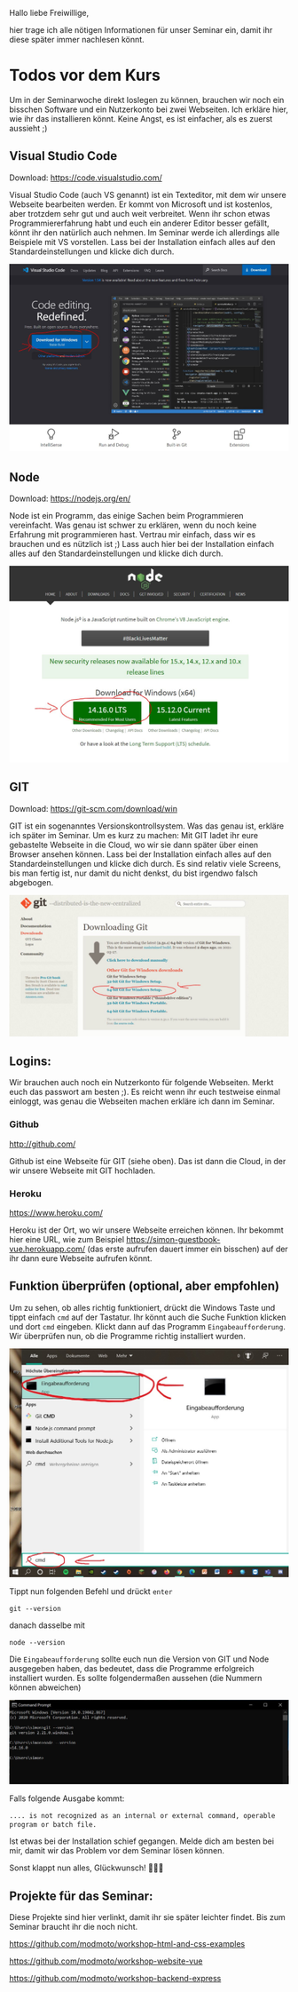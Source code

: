 Hallo liebe Freiwillige,

hier trage ich alle nötigen Informationen für unser Seminar ein, damit ihr diese später immer nachlesen könnt. 

# Todos vor dem Kurs
Um in der Seminarwoche direkt loslegen zu können, brauchen wir noch ein bisschen Software und ein Nutzerkonto bei zwei Webseiten. Ich erkläre hier, wie ihr das installieren könnt. Keine Angst, es ist einfacher, als es zuerst aussieht ;)

## Visual Studio Code
Download: https://code.visualstudio.com/

Visual Studio Code (auch VS genannt) ist ein Texteditor, mit dem wir unsere Webseite bearbeiten werden. Er kommt von Microsoft und ist kostenlos, aber trotzdem sehr gut und auch weit verbreitet. Wenn ihr schon etwas Programmiererfahrung habt und euch ein anderer Editor besser gefällt, könnt ihr den natürlich auch nehmen. Im Seminar werde ich allerdings alle Beispiele mit VS vorstellen. Lass bei der Installation einfach alles auf den Standardeinstellungen und klicke dich durch.

![VSCode](bilder/vscode.JPG)

## Node
Download: https://nodejs.org/en/

Node ist ein Programm, das einige Sachen beim Programmieren vereinfacht. Was genau ist schwer zu erklären, wenn du noch keine Erfahrung mit programmieren hast. Vertrau mir einfach, dass wir es brauchen und es nützlich ist ;) Lass auch hier bei der Installation einfach alles auf den Standardeinstellungen und klicke dich durch.

![VSCode](bilder/node.JPG)

## GIT 
Download: https://git-scm.com/download/win

GIT ist ein sogenanntes Versionskontrollsystem. Was das genau ist, erkläre ich später im Seminar. Um es kurz zu machen: Mit GIT ladet ihr eure gebastelte Webseite in die Cloud, wo wir sie dann später über einen Browser ansehen können. Lass bei der Installation einfach alles auf den Standardeinstellungen und klicke dich durch. Es sind relativ viele Screens, bis man fertig ist, nur damit du nicht denkst, du bist irgendwo falsch abgebogen. 

![VSCode](bilder/git.JPG)

## Logins:
Wir brauchen auch noch ein Nutzerkonto für folgende Webseiten. Merkt euch das passwort am besten ;). Es reicht wenn ihr euch testweise einmal einloggt, was genau die Webseiten machen erkläre ich dann im Seminar.

### Github
http://github.com/

Github ist eine Webseite für GIT (siehe oben). Das ist dann die Cloud, in der wir unsere Webseite mit GIT hochladen.


### Heroku
https://www.heroku.com/

Heroku ist der Ort, wo wir unsere Webseite erreichen können. Ihr bekommt hier eine URL, wie zum Beispiel https://simon-guestbook-vue.herokuapp.com/ (das erste aufrufen dauert immer ein bisschen) auf der ihr dann eure Webseite aufrufen könnt.

## Funktion überprüfen (optional, aber empfohlen)
Um zu sehen, ob alles richtig funktioniert, drückt die Windows Taste und tippt einfach `cmd` auf der Tastatur. Ihr könnt auch die Suche Funktion klicken und dort `cmd` eingeben. Klickt dann auf das Programm `Eingabeaufforderung`. Wir überprüfen nun, ob die Programme richtig installiert wurden.

![VSCode](bilder/cmd.JPG)

Tippt nun folgenden Befehl und drückt `enter`
```
git --version
```
danach dasselbe mit
```
node --version
```

Die `Eingabeaufforderung` sollte euch nun die Version von GIT und Node ausgegeben haben, das bedeutet, dass die Programme erfolgreich installiert wurden. Es sollte folgendermaßen aussehen (die Nummern können abweichen)

![VSCode](bilder/check.JPG)

Falls folgende Ausgabe kommt:
```
.... is not recognized as an internal or external command, operable program or batch file.
```
Ist etwas bei der Installation schief gegangen. Melde dich am besten bei mir, damit wir das Problem vor dem Seminar lösen können.

Sonst klappt nun alles, Glückwunsch! :clap::clap::clap:

## Projekte für das Seminar:
Diese Projekte sind hier verlinkt, damit ihr sie später leichter findet. Bis zum Seminar braucht ihr die noch nicht.

https://github.com/modmoto/workshop-html-and-css-examples

https://github.com/modmoto/workshop-website-vue

https://github.com/modmoto/workshop-backend-express
